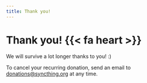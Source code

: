 ```yaml
---
title: Thank you!
---
```


# Thank you! {{< fa heart >}}

We will survive a lot longer thanks to you! :)

To cancel your recurring donation, send an email to
[donations@syncthing.org](mailto:donations@syncthing.org) at any time.
